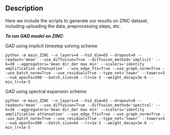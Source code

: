 ## Description 
Here we include the scripts to generate our results on ZINC dataset, including uploading the data, preprocessing steps, etc. 

***To run GAD model on ZINC***:

GAD using implicit timestep solving scheme
```
python -m main_ZINC --n_layers=4 --hid_dim=65 --dropout=0 --readout='mean' --use_diffusion=True --diffusion_method='implicit' --k=30 --aggregators='mean dir_der max min' --scalers='identity amplification attenuation' --use_edge_fts=True --use_graph_norm=True --use_batch_norm=True --use_residual=True --type_net='tower' --towers=5 --num_epochs=300 --batch_size=16 --lr=1e-3 --weight_decay=3e-6 --min_lr=1e-5
```

GAD using spectral expansion scheme
```
python -m main_ZINC --n_layers=4 --hid_dim=65 --dropout=0 --readout='mean' --use_diffusion=True --diffusion_method='spectral' --k=30 --aggregators='mean dir_der max min' --scalers='identity amplification attenuation' --use_edge_fts=True --use_graph_norm=True --use_batch_norm=True --use_residual=True --type_net='tower' --towers=5 --num_epochs=300 --batch_size=64 --lr=1e-3 --weight_decay=3e-6 --min_lr=1e-5
```
